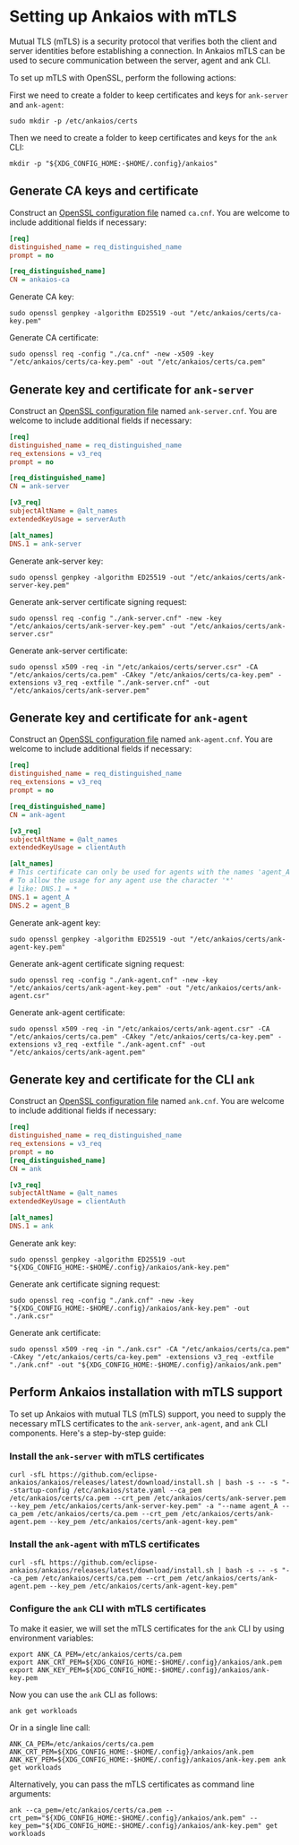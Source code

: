 # Setting up Ankaios with mTLS

 Mutual TLS (mTLS) is a security protocol that verifies both the client and server identities before establishing a connection. In Ankaios mTLS can be used to secure communication between the server, agent and ank CLI.

To set up mTLS with OpenSSL, perform the following actions:

First we need to create a folder to keep certificates and keys for `ank-server` and `ank-agent`:

```shell
sudo mkdir -p /etc/ankaios/certs
```

Then we need to create a folder to keep certificates and keys for the `ank` CLI:

```shell
mkdir -p "${XDG_CONFIG_HOME:-$HOME/.config}/ankaios"
```

## Generate CA keys and certificate

Construct an [OpenSSL configuration file](https://www.openssl.org/docs/manmaster/man5/config.html) named `ca.cnf`. You are welcome to include additional fields if necessary:

```ini title="ca.cnf"
[req]
distinguished_name = req_distinguished_name
prompt = no

[req_distinguished_name]
CN = ankaios-ca
```

Generate CA key:

```shell
sudo openssl genpkey -algorithm ED25519 -out "/etc/ankaios/certs/ca-key.pem"
```

Generate CA certificate:

```shell
sudo openssl req -config "./ca.cnf" -new -x509 -key "/etc/ankaios/certs/ca-key.pem" -out "/etc/ankaios/certs/ca.pem"
```

## Generate key and certificate for `ank-server`

Construct an [OpenSSL configuration file](https://www.openssl.org/docs/manmaster/man5/config.html) named `ank-server.cnf`. You are welcome to include additional fields if necessary:

```ini title="ank-server.cnf"
[req]
distinguished_name = req_distinguished_name
req_extensions = v3_req
prompt = no

[req_distinguished_name]
CN = ank-server

[v3_req]
subjectAltName = @alt_names
extendedKeyUsage = serverAuth

[alt_names]
DNS.1 = ank-server
```

Generate ank-server key:

```shell
sudo openssl genpkey -algorithm ED25519 -out "/etc/ankaios/certs/ank-server-key.pem"
```

Generate ank-server certificate signing request:

```shell
sudo openssl req -config "./ank-server.cnf" -new -key "/etc/ankaios/certs/ank-server-key.pem" -out "/etc/ankaios/certs/ank-server.csr"
```

Generate ank-server certificate:

```shell
sudo openssl x509 -req -in "/etc/ankaios/certs/server.csr" -CA "/etc/ankaios/certs/ca.pem" -CAkey "/etc/ankaios/certs/ca-key.pem" -extensions v3_req -extfile "./ank-server.cnf" -out "/etc/ankaios/certs/ank-server.pem"
```

## Generate key and certificate for `ank-agent`

Construct an [OpenSSL configuration file](https://www.openssl.org/docs/manmaster/man5/config.html) named `ank-agent.cnf`. You are welcome to include additional fields if necessary:

```ini title="ank-agent.cnf"
[req]
distinguished_name = req_distinguished_name
req_extensions = v3_req
prompt = no

[req_distinguished_name]
CN = ank-agent

[v3_req]
subjectAltName = @alt_names
extendedKeyUsage = clientAuth

[alt_names]
# This certificate can only be used for agents with the names 'agent_A' or 'agent_B'
# To allow the usage for any agent use the character '*'
# like: DNS.1 = *
DNS.1 = agent_A
DNS.2 = agent_B

```

Generate ank-agent key:

```shell
sudo openssl genpkey -algorithm ED25519 -out "/etc/ankaios/certs/ank-agent-key.pem"
```

Generate ank-agent certificate signing request:

```shell
sudo openssl req -config "./ank-agent.cnf" -new -key "/etc/ankaios/certs/ank-agent-key.pem" -out "/etc/ankaios/certs/ank-agent.csr"
```

Generate ank-agent certificate:

```shell
sudo openssl x509 -req -in "/etc/ankaios/certs/ank-agent.csr" -CA "/etc/ankaios/certs/ca.pem" -CAkey "/etc/ankaios/certs/ca-key.pem" -extensions v3_req -extfile "./ank-agent.cnf" -out "/etc/ankaios/certs/ank-agent.pem"
```

## Generate key and certificate for the CLI `ank`

Construct an [OpenSSL configuration file](https://www.openssl.org/docs/manmaster/man5/config.html) named `ank.cnf`. You are welcome to include additional fields if necessary:

```ini title="ank.cnf"
[req]
distinguished_name = req_distinguished_name
req_extensions = v3_req
prompt = no
[req_distinguished_name]
CN = ank

[v3_req]
subjectAltName = @alt_names
extendedKeyUsage = clientAuth

[alt_names]
DNS.1 = ank

```

Generate ank key:

```shell
sudo openssl genpkey -algorithm ED25519 -out "${XDG_CONFIG_HOME:-$HOME/.config}/ankaios/ank-key.pem"
```

Generate ank certificate signing request:

```shell
sudo openssl req -config "./ank.cnf" -new -key "${XDG_CONFIG_HOME:-$HOME/.config}/ankaios/ank-key.pem" -out "./ank.csr"
```

Generate ank certificate:

```shell
sudo openssl x509 -req -in "./ank.csr" -CA "/etc/ankaios/certs/ca.pem" -CAkey "/etc/ankaios/certs/ca-key.pem" -extensions v3_req -extfile "./ank.cnf" -out "${XDG_CONFIG_HOME:-$HOME/.config}/ankaios/ank.pem"
```

## Perform Ankaios installation with mTLS support

To set up Ankaios with mutual TLS (mTLS) support, you need to supply the necessary mTLS certificates to the `ank-server`, `ank-agent`, and `ank` CLI components. Here's a step-by-step guide:

### Install the `ank-server` with mTLS certificates

```shell
curl -sfL https://github.com/eclipse-ankaios/ankaios/releases/latest/download/install.sh | bash -s -- -s "--startup-config /etc/ankaios/state.yaml --ca_pem /etc/ankaios/certs/ca.pem --crt_pem /etc/ankaios/certs/ank-server.pem --key_pem /etc/ankaios/certs/ank-server-key.pem" -a "--name agent_A --ca_pem /etc/ankaios/certs/ca.pem --crt_pem /etc/ankaios/certs/ank-agent.pem --key_pem /etc/ankaios/certs/ank-agent-key.pem"
```

### Install the `ank-agent` with mTLS certificates

```shell
curl -sfL https://github.com/eclipse-ankaios/ankaios/releases/latest/download/install.sh | bash -s -- -s "--ca_pem /etc/ankaios/certs/ca.pem --crt_pem /etc/ankaios/certs/ank-agent.pem --key_pem /etc/ankaios/certs/ank-agent-key.pem"
```

### Configure the `ank` CLI with mTLS certificates

To make it easier, we will set the mTLS certificates for the `ank` CLI by using environment variables:

```shell
export ANK_CA_PEM=/etc/ankaios/certs/ca.pem
export ANK_CRT_PEM=${XDG_CONFIG_HOME:-$HOME/.config}/ankaios/ank.pem
export ANK_KEY_PEM=${XDG_CONFIG_HOME:-$HOME/.config}/ankaios/ank-key.pem
```

Now you can use the `ank` CLI as follows:

```shell
ank get workloads
```

Or in a single line call:

```shell
ANK_CA_PEM=/etc/ankaios/certs/ca.pem ANK_CRT_PEM=${XDG_CONFIG_HOME:-$HOME/.config}/ankaios/ank.pem ANK_KEY_PEM=${XDG_CONFIG_HOME:-$HOME/.config}/ankaios/ank-key.pem ank get workloads
```

Alternatively, you can pass the mTLS certificates as command line arguments:

```shell
ank --ca_pem=/etc/ankaios/certs/ca.pem --crt_pem="${XDG_CONFIG_HOME:-$HOME/.config}/ankaios/ank.pem" --key_pem="${XDG_CONFIG_HOME:-$HOME/.config}/ankaios/ank-key.pem" get workloads
```
